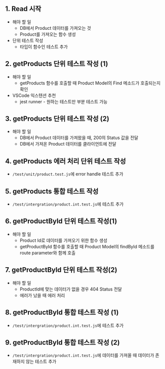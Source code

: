 ## 1. Read 시작
* 해야 할 일
  * DB에서 Product 데이터를 가져오는 것
  * Product를 가져오는 함수 생성
* 단위 테스트 작성
  * 타입이 함수인 테스트 추가

## 2. getProducts 단위 테스트 작성 (1)
* 해야 할 일
  * getProducts 함수를 호출할 때 Product Model의 Find 메소드가 호출되는지 확인
* VSCode 익스텐션 추천
  * jest runner - 원하는 테스트만 부분 테스트 가능

## 3. getProducts 단위 테스트 작성 (2)
* 해야 할 일
  * DB에서 Product 데이터를 가져왔을 때, 200의 Status 값을 전달
  * DB에서 가져온 Product 데이터를 클라이언트에 전달

## 4. getProducts 에러 처리 단위 테스트 작성
* `/test/unit/product.test.js`에 error handle 테스트 추가

## 5. getProducts 통합 테스트 작성
* `/test/intergration/product.int.test.js`에 테스트 추가

## 6. getProductById 단위 테스트 작성(1)
* 해야 할 일
  * Product Id로 데이터를 가져오기 위한 함수 생성
  * getProductById 함수를 호출할 때 Product Model의 findById 메소드를 route parameter와 함께 호출

## 7. getProductById 단위 테스트 작성(2)
* 해야 할 일
  * ProductId에 맞는 데이터가 없을 경우 404 Status 전달
  * 에러가 났을 때 에러 처리

## 8. getProductById 통합 테스트 작성 (1)
* `/test/intergration/product.int.test.js`에 테스트 추가

## 9. getProductById 통합 테스트 작성 (2)
* `/test/intergration/product.int.test.js`에 데이터를 가져올 때 데이터가 존재하지 않는 테스트 추가